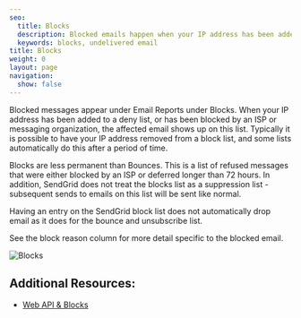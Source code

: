 ```yaml
---
seo:
  title: Blocks
  description: Blocked emails happen when your IP address has been added to a deny list or has been blocked by an ISP or messaging organization.
  keywords: blocks, undelivered email
title: Blocks
weight: 0
layout: page
navigation:
  show: false
---
```


Blocked messages appear under Email Reports under Blocks. When your IP address has been added to a deny list, or has been blocked by an ISP or messaging organization, the affected email shows up on this list. Typically it is possible to have your IP address removed from a block list, and some lists automatically do this after a period of time.

Blocks are less permanent than Bounces. This is a list of refused messages that were either blocked by an ISP or deferred longer than 72 hours. In addition, SendGrid does not treat the blocks list as a suppression list - subsequent sends to emails on this list will be sent like normal.


Having an entry on the SendGrid block list does not automatically drop email as it does for the bounce and unsubscribe list.

See the block reason column for more detail specific to the blocked email.

![Blocks]({{root_url}}/images/blocks_1.png)

<call-out-link linktext="EXPERT INSIGHTS" img="/img/expert-insights-promo2.png" link="https://sendgrid.com/solutions/expert-insights/">

## Additional Resources:

* [Web API & Blocks](https://sendgrid.api-docs.io/v3.0/blocks-api/retrieve-all-blocks)
